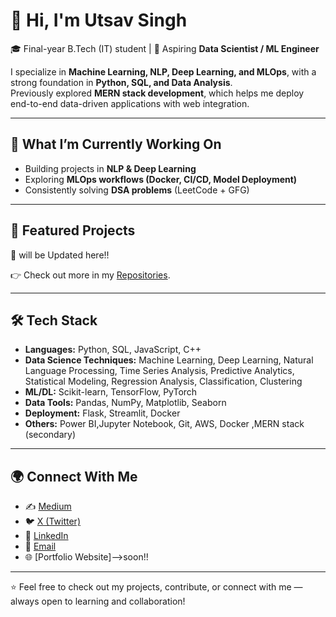 # 👋 Hi, I'm Utsav Singh  

🎓 Final-year B.Tech (IT) student | 🚀 Aspiring **Data Scientist / ML Engineer**  

I specialize in **Machine Learning, NLP, Deep Learning, and MLOps**, with a strong foundation in **Python, SQL, and Data Analysis**.  
Previously explored **MERN stack development**, which helps me deploy end-to-end data-driven applications with web integration.  

---

## 🔬 What I’m Currently Working On  
- Building projects in **NLP & Deep Learning**  
- Exploring **MLOps workflows (Docker, CI/CD, Model Deployment)**  
- Consistently solving **DSA problems** (LeetCode + GFG)  

---

## 📂 Featured Projects  
🔹 will be Updated here!! 

👉 Check out more in my [Repositories](https://github.com/Iamutsav03?tab=repositories).  

---

## 🛠️ Tech Stack  
- **Languages:** Python, SQL, JavaScript, C++
- **Data Science Techniques:** Machine Learning, Deep Learning, Natural Language Processing, Time Series Analysis, Predictive Analytics,
Statistical Modeling, Regression Analysis, Classification, Clustering  
- **ML/DL:** Scikit-learn, TensorFlow, PyTorch  
- **Data Tools:** Pandas, NumPy, Matplotlib, Seaborn  
- **Deployment:** Flask, Streamlit, Docker  
- **Others:** Power BI,Jupyter Notebook, Git, AWS, Docker ,MERN stack (secondary)  

---

## 🌍 Connect With Me  
- ✍️ [Medium](https://medium.com/@utsav3711)  
- 🐦 [X (Twitter)](https://x.com/S1nghUtsav)  
- 💼 [LinkedIn](https://www.linkedin.com/in/utsav-singh03/)  
- 📧 [Email](utsav3711@gmail.com)  
- 🌐 [Portfolio Website]-->soon!! 

---

⭐️ Feel free to check out my projects, contribute, or connect with me — always open to learning and collaboration!  
